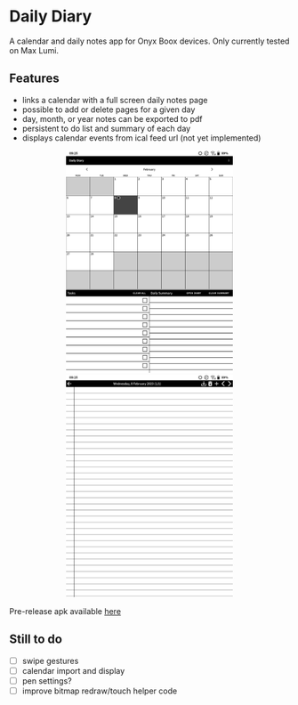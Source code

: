 # Daily Diary

A calendar and daily notes app for Onyx Boox devices. Only currently tested on Max Lumi.

## Features

- links a calendar with a full screen daily notes page
- possible to add or delete pages for a given day
- day, month, or year notes can be exported to pdf
- persistent to do list and summary of each day 
- displays calendar events from ical feed url (not yet implemented)


<div align="center">
    <img src="resources/calendar.png" width="300px"</img> 
        <img src="resources/diarypage.png" width="300px"</img> 

</div>


Pre-release apk available [here](app/build/outputs/apk/debug/app-debug.apk)

## Still to do
- [ ] swipe gestures
- [ ] calendar import and display
- [ ] pen settings?
- [ ] improve bitmap redraw/touch helper code 
